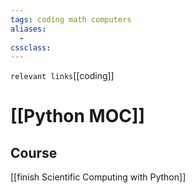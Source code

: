 ```yaml
---
tags: coding math computers
aliases: 
  - 
cssclass: 
---
```

`relevant links`[[coding]]

 # [[Python MOC]]

## Course
[[finish Scientific Computing with Python]]